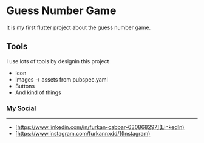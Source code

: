 # Guess Number Game

It is my first flutter project about the guess number game.

## Tools

I use lots of tools by designin this project

- Icon
- Images -> assets from pubspec.yaml
- Buttons
- And kind of things

### My Social

---

- [https://www.linkedin.com/in/furkan-cabbar-630868297](LinkedIn)
- [https://www.instagram.com/furkannxdd/](Instagram)
